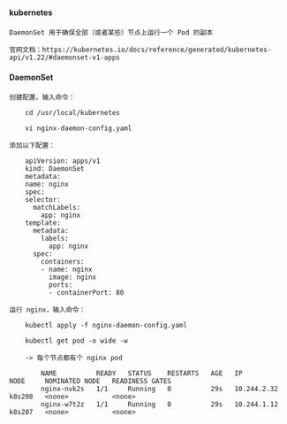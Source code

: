 
#### kubernetes

    DaemonSet 用于确保全部（或者某些）节点上运行一个 Pod 的副本

    官网文档：https://kubernetes.io/docs/reference/generated/kubernetes-api/v1.22/#daemonset-v1-apps

#### DaemonSet

    创建配置，输入命令：

        cd /usr/local/kubernetes

        vi nginx-daemon-config.yaml

    添加以下配置：

        apiVersion: apps/v1
        kind: DaemonSet
        metadata:
        name: nginx
        spec:
        selector:
          matchLabels:
            app: nginx
        template:
          metadata:
            labels:
              app: nginx
          spec:
            containers:
            - name: nginx
              image: nginx
              ports:
              - containerPort: 80

    运行 nginx，输入命令：

        kubectl apply -f nginx-daemon-config.yaml

        kubectl get pod -o wide -w

        -> 每个节点都有个 nginx pod

            NAME          READY   STATUS    RESTARTS   AGE   IP            NODE     NOMINATED NODE   READINESS GATES
            nginx-nvk2s   1/1     Running   0          29s   10.244.2.32   k8s208   <none>           <none>
            nginx-w7t2z   1/1     Running   0          29s   10.244.1.12   k8s207   <none>           <none>
